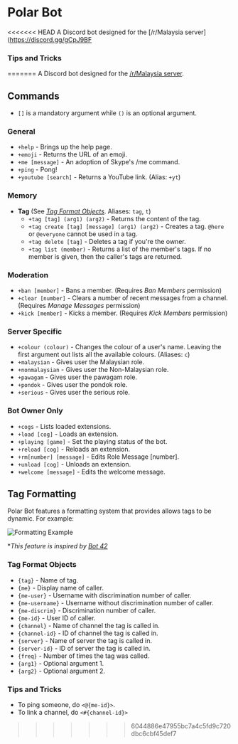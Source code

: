 # Polar Bot
<<<<<<< HEAD
A Discord bot designed for the [/r/Malaysia server](https://discord.gg/gCpJ9BF
### Tips and Tricks
=======
A Discord bot designed for the [/r/Malaysia server](https://discord.gg/gCpJ9BF).

## Commands
* `[]` is a mandatory argument while `()` is an optional argument.

### General
* `+help` - Brings up the help page.
* `+emoji` - Returns the URL of an emoji.
* `+me [message]` - An adoption of Skype's /me command.
* `+ping` - Pong!
* `+youtube [search]` - Returns a YouTube link. (Alias: `+yt`)

### Memory
* **Tag** (See [*Tag Format Objects*](https://github.com/polar-rex/Polar-Bot#tag-formatting). Aliases: `tag`, `t`)
  * `+tag [tag] (arg1) (arg2)` - Returns the content of the tag.
  * `+tag create [tag] [message] (arg1) (arg2)` - Creates a tag. `@here` or `@everyone` cannot be used in a tag.
  * `+tag delete [tag]` - Deletes a tag if you're the owner.
  * `+tag list (member)` - Returns a list of the member's tags. If no member is given, then the caller's tags are returned.
  
### Moderation
* `+ban [member]` - Bans a member. (Requires *Ban Members* permission)
* `+clear [number]` - Clears a number of recent messages from a channel. (Requires *Manage Messages* permission)
* `+kick [member]` - Kicks a member. (Requires *Kick Members* permission)
  
### Server Specific
* `+colour (colour)` - Changes the colour of a user's name. Leaving the first argument out lists all the available colours. (Aliases: `c`)
* `+malaysian` - Gives user the Malaysian role.
* `+nonmalaysian` - Gives user the Non-Malaysian role.
* `+pawagam` - Gives user the pawagam role.
* `+pondok` - Gives user the pondok role.
* `+serious` - Gives user the serious role.

### Bot Owner Only
* `+cogs` - Lists loaded extensions.
* `+load [cog]` - Loads an extension.
* `+playing [game]` - Set the playing status of the bot.
* `+reload [cog]` - Reloads an extension.
* `+rm[number] [message]` - Edits Role Message [number].
* `+unload [cog]` - Unloads an extension.
* `+welcome [message]` - Edits the welcome message.

## Tag Formatting
Polar Bot features a formatting system that provides allows tags to be dynamic. For example:

![Formatting Example](https://i.imgur.com/g5oroJD.png)

**This feature is inspired by [Bot 42](https://fennekid.github.io/beta/yna.html)*

### Tag Format Objects
* `{tag}` - Name of tag.
* `{me}` - Display name of caller.
* `{me-user}` - Username with discrimination number of caller.
* `{me-username}` - Username without discrimination number of caller.
* `{me-discrim}` - Discrimination number of caller.
* `{me-id}` - User ID of caller.
* `{channel}` - Name of channel the tag is called in.
* `{channel-id}` - ID of channel the tag is called in.
* `{server}` - Name of server the tag is called in.
* `{server-id}` - ID of server the tag is called in.
* `{freq}` - Number of times the tag was called.
* `{arg1}` - Optional argument 1.
* `{arg2}` - Optional argument 2.

### Tips and Tricks
* To ping someone, do `<@{me-id}>`.
* To link a channel, do `<#{channel-id}>`
>>>>>>> 6044886e47955bc7a4c5fd9c720dbc6cbf45def7
